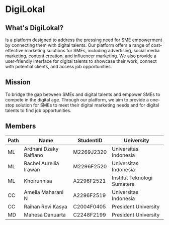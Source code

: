 # DigiLokal
## What's DigiLokal?
Is a platform designed to address the pressing need for SME empowerment by connecting them with digital talents. Our platform offers a range of cost-effective marketing solutions for SMEs, including advertising, social media marketing, content creation, and influencer marketing. We also provide a user-friendly interface for digital talents to showcase their work, connect with potential clients, and access job opportunities.

## Mission
To bridge the gap between SMEs and digital talents and empower SMEs to compete in the digital age. Through our platform, we aim to provide a one-stop solution for SMEs to meet their digital marketing needs and for digital talents to find job opportunities.

## Members
| Path | Name | StudentID | University
|--|--|--|--|
ML | Ardhani Dzaky Ralfiano | M2269J2320 | Universitas Indonesia
ML | Rachel Aurellia Irawan | M2296F2520 | Universitas Indonesia
ML | Khoirunnisa | A2296F2521 | Institut Teknologi Sumatera
CC | Amelia Maharani N | A2296F2519 | Universitas Indonesia
CC | Raihan Revi Kasya | C2004F0405 | President University
MD | Mahesa Danuarta | C2248F2199  | President University
